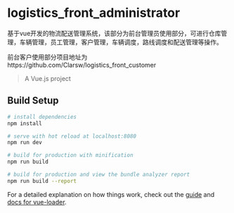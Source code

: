 # logistics_front_administrator


基于vue开发的物流配送管理系统，该部分为前台管理员使用部分，可进行仓库管理，车辆管理，员工管理，客户管理，车辆调度，路线调度和配送管理等操作。

前台客户使用部分项目地址为https://github.com/Clarsw/logistics_front_customer

> A Vue.js project

## Build Setup

``` bash
# install dependencies
npm install

# serve with hot reload at localhost:8080
npm run dev

# build for production with minification
npm run build

# build for production and view the bundle analyzer report
npm run build --report
```

For a detailed explanation on how things work, check out the [guide](http://vuejs-templates.github.io/webpack/) and [docs for vue-loader](http://vuejs.github.io/vue-loader).
